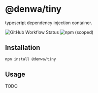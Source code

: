 # @denwa/tiny
typescript dependency injection container. 

![GitHub Workflow Status](https://img.shields.io/github/actions/workflow/status/juanka881/denwa-tiny/master-ci.yml?branch=master)
![npm (scoped)](https://img.shields.io/npm/v/@denwa/tiny)

## Installation
```sh
npm install @denwa/tiny
```

## Usage
TODO
